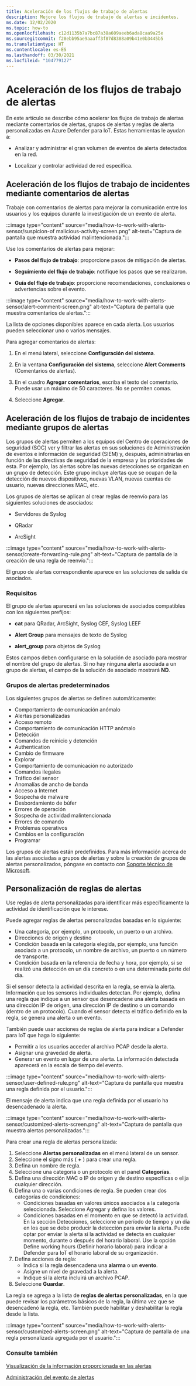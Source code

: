 ```yaml
---
title: Aceleración de los flujos de trabajo de alertas
description: Mejore los flujos de trabajo de alertas e incidentes.
ms.date: 12/02/2020
ms.topic: how-to
ms.openlocfilehash: c12d1135b7a7bc87a38a609aeeb6ada8caa9a25e
ms.sourcegitcommit: f28ebb95ae9aaaff3f87d8388a09b41e0b3445b5
ms.translationtype: HT
ms.contentlocale: es-ES
ms.lasthandoff: 03/30/2021
ms.locfileid: "104779127"
---
```

# <a name="accelerate-alert-workflows"></a>Aceleración de los flujos de trabajo de alertas

En este artículo se describe cómo acelerar los flujos de trabajo de alertas mediante comentarios de alertas, grupos de alertas y reglas de alerta personalizadas en Azure Defender para IoT.  Estas herramientas le ayudan a:

- Analizar y administrar el gran volumen de eventos de alerta detectados en la red.

- Localizar y controlar actividad de red específica.

## <a name="accelerate-incident-workflows-by-using-alert-comments"></a>Aceleración de los flujos de trabajo de incidentes mediante comentarios de alertas

Trabaje con comentarios de alertas para mejorar la comunicación entre los usuarios y los equipos durante la investigación de un evento de alerta.

:::image type="content" source="media/how-to-work-with-alerts-sensor/suspicion-of malicious-activity-screen.png" alt-text="Captura de pantalla que muestra actividad malintencionada.":::

Use los comentarios de alertas para mejorar:

- **Pasos del flujo de trabajo**: proporcione pasos de mitigación de alertas.

- **Seguimiento del flujo de trabajo**: notifique los pasos que se realizaron.

- **Guía del flujo de trabajo**: proporcione recomendaciones, conclusiones o advertencias sobre el evento.

:::image type="content" source="media/how-to-work-with-alerts-sensor/alert-comment-screen.png" alt-text="Captura de pantalla que muestra comentarios de alertas.":::

La lista de opciones disponibles aparece en cada alerta. Los usuarios pueden seleccionar uno o varios mensajes.

Para agregar comentarios de alertas:

1. En el menú lateral, seleccione **Configuración del sistema**.

2. En la ventana **Configuración del sistema**, seleccione **Alert Comments** (Comentarios de alertas).

3. En el cuadro **Agregar comentarios**, escriba el texto del comentario. Puede usar un máximo de 50 caracteres. No se permiten comas.

4. Seleccione **Agregar**.

## <a name="accelerate-incident-workflows-by-using-alert-groups"></a>Aceleración de los flujos de trabajo de incidentes mediante grupos de alertas

Los grupos de alertas permiten a los equipos del Centro de operaciones de seguridad (SOC) ver y filtrar las alertas en sus soluciones de Administración de eventos e información de seguridad (SIEM) y, después, administrarlas en función de las directivas de seguridad de la empresa y las prioridades de esta. Por ejemplo, las alertas sobre las nuevas detecciones se organizan en un grupo de detección. Este grupo incluye alertas que se ocupan de la detección de nuevos dispositivos, nuevas VLAN, nuevas cuentas de usuario, nuevas direcciones MAC, etc.

Los grupos de alertas se aplican al crear reglas de reenvío para las siguientes soluciones de asociados:

  - Servidores de Syslog

  - QRadar

  - ArcSight

:::image type="content" source="media/how-to-work-with-alerts-sensor/create-forwarding-rule.png" alt-text="Captura de pantalla de la creación de una regla de reenvío.":::

El grupo de alertas correspondiente aparece en las soluciones de salida de asociados. 

### <a name="requirements"></a>Requisitos

El grupo de alertas aparecerá en las soluciones de asociados compatibles con los siguientes prefijos:

- **cat** para QRadar, ArcSight, Syslog CEF, Syslog LEEF

- **Alert Group** para mensajes de texto de Syslog

- **alert_group** para objetos de Syslog

Estos campos deben configurarse en la solución de asociado para mostrar el nombre del grupo de alertas. Si no hay ninguna alerta asociada a un grupo de alertas, el campo de la solución de asociado mostrará **ND**.

### <a name="default-alert-groups"></a>Grupos de alertas predeterminados

Los siguientes grupos de alertas se definen automáticamente:

- Comportamiento de comunicación anómalo
- Alertas personalizadas
- Acceso remoto
- Comportamiento de comunicación HTTP anómalo
- Detección
- Comandos de reinicio y detención
- Authentication
- Cambio de firmware
- Explorar
- Comportamiento de comunicación no autorizado
- Comandos ilegales
- Tráfico del sensor
- Anomalías de ancho de banda
- Acceso a Internet
- Sospecha de malware
- Desbordamiento de búfer 
- Errores de operación
- Sospecha de actividad malintencionada
- Errores de comando
- Problemas operativos
- Cambios en la configuración
- Programar

Los grupos de alertas están predefinidos. Para más información acerca de las alertas asociadas a grupos de alertas y sobre la creación de grupos de alertas personalizados, póngase en contacto con [Soporte técnico de Microsoft](https://support.microsoft.com/supportforbusiness/productselection?sapId=82c8f35-1b8e-f274-ec11-c6efdd6dd099).

## <a name="customize-alert-rules"></a>Personalización de reglas de alertas

Use reglas de alerta personalizadas para identificar más específicamente la actividad de identificación que le interese. 

Puede agregar reglas de alertas personalizadas basadas en lo siguiente:

- Una categoría, por ejemplo, un protocolo, un puerto o un archivo.
- Direcciones de origen y destino
- Condición basada en la categoría elegida, por ejemplo, una función asociada a un protocolo, un nombre de archivo, un puerto o un número de transporte.
- Condición basada en la referencia de fecha y hora, por ejemplo, si se realizó una detección en un día concreto o en una determinada parte del día.

Si el sensor detecta la actividad descrita en la regla, se envía la alerta.
Información que los sensores individuales detectan. Por ejemplo, defina una regla que indique a un sensor que desencadene una alerta basada en una dirección IP de origen, una dirección IP de destino o un comando (dentro de un protocolo). Cuando el sensor detecta el tráfico definido en la regla, se genera una alerta o un evento.

También puede usar acciones de reglas de alerta para indicar a Defender para IoT que haga lo siguiente:

- Permitir a los usuarios acceder al archivo PCAP desde la alerta.
- Asignar una gravedad de alerta.
- Generar un evento en lugar de una alerta. La información detectada aparecerá en la escala de tiempo del evento.

:::image type="content" source="media/how-to-work-with-alerts-sensor/user-defined-rule.png" alt-text="Captura de pantalla que muestra una regla definida por el usuario.":::

El mensaje de alerta indica que una regla definida por el usuario ha desencadenado la alerta.

:::image type="content" source="media/how-to-work-with-alerts-sensor/customized-alerts-screen.png" alt-text="Captura de pantalla que muestra alertas personalizadas.":::

Para crear una regla de alertas personalizada:

1. Seleccione **Alertas personalizadas** en el menú lateral de un sensor.
1. Seleccione el signo más ( **+** ) para crear una regla.
1. Defina un nombre de regla.
1. Seleccione una categoría o un protocolo en el panel **Categorías**.
1. Defina una dirección MAC o IP de origen y de destino específicas o elija cualquier dirección.
1. Defina una o varias condiciones de regla. Se pueden crear dos categorías de condiciones:
    - Condiciones basadas en valores únicos asociados a la categoría seleccionada. Seleccione Agregar y defina los valores.
    - Condiciones basadas en el momento en que se detectó la actividad. En la sección Detecciones, seleccione un período de tiempo y un día en los que se debe producir la detección para enviar la alerta. Puede optar por enviar la alerta si la actividad se detecta en cualquier momento, durante o después del horario laboral. Use la opción Define working hours (Definir horario laboral) para indicar a Defender para IoT el horario laboral de su organización.
1. Defina acciones de regla: 
    - Indica si la regla desencadena una **alarma** o un **evento**.
    - Asigne un nivel de gravedad a la alerta.
    - Indique si la alerta incluirá un archivo PCAP.
1. Seleccione **Guardar**.

La regla se agrega a la lista de **reglas de alertas personalizadas**, en la que puede revisar los parámetros básicos de la regla, la última vez que se desencadenó la regla, etc. También puede habilitar y deshabilitar la regla desde la lista.

:::image type="content" source="media/how-to-work-with-alerts-sensor/customized-alerts-screen.png" alt-text="Captura de pantalla de una regla personalizada agregada por el usuario.":::

### <a name="see-also"></a>Consulte también

[Visualización de la información proporcionada en las alertas](how-to-view-information-provided-in-alerts.md)

[Administración del evento de alertas](how-to-manage-the-alert-event.md)
